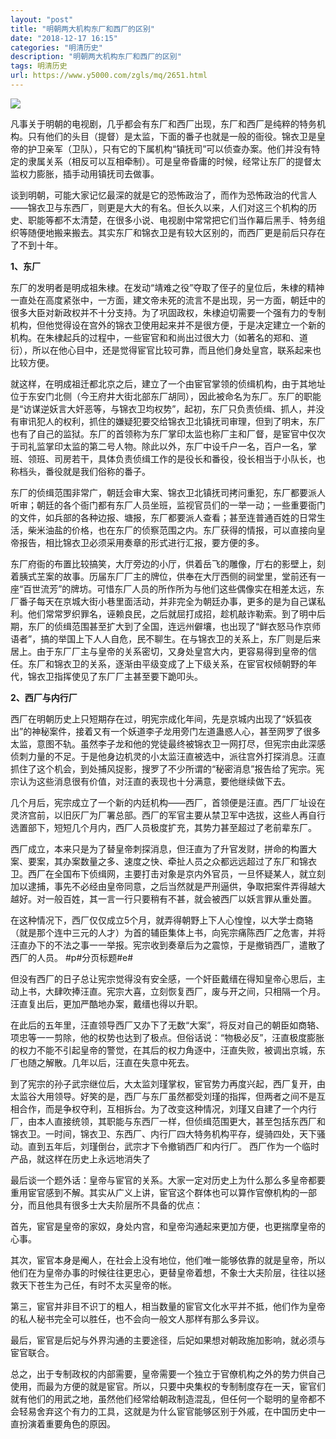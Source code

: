 ```yaml
---
layout: "post"
title: "明朝两大机构东厂和西厂的区别"
date: "2018-12-17 16:15"
categories: "明清历史"
description: "明朝两大机构东厂和西厂的区别"
tags: 明清历史
url: https://www.y5000.com/zgls/mq/2651.html
---
```






![](https://img.y5000.com/uploads/allimg/160514/4-160514212300134.jpg)

凡事关于明朝的电视剧，几乎都会有东厂和西厂出现，东厂和西厂是纯粹的特务机构。只有他们的头目（提督）是太监，下面的番子也就是一般的衙役。锦衣卫是皇帝的护卫亲军（卫队），只有它的下属机构“镇抚司”可以侦查办案。他们并没有特定的隶属关系（相反可以互相牵制）。可是皇帝昏庸的时候，经常让东厂的提督太监权力膨胀，插手动用镇抚司去做事。

谈到明朝，可能大家记忆最深的就是它的恐怖政治了，而作为恐怖政治的代言人——锦衣卫与东西厂，则更是大大的有名。但长久以来，人们对这三个机构的历史、职能等都不太清楚，在很多小说、电视剧中常常把它们当作幕后黑手、特务组织等随便地搬来搬去。其实东厂和锦衣卫是有较大区别的，而西厂更是前后只存在了不到十年。

**1、东厂**

东厂的发明者是明成祖朱棣。在发动“靖难之役”夺取了侄子的皇位后，朱棣的精神一直处在高度紧张中，一方面，建文帝未死的流言不是出现，另一方面，朝廷中的很多大臣对新政权并不十分支持。为了巩固政权，朱棣迫切需要一个强有力的专制机构，但他觉得设在宫外的锦衣卫使用起来并不是很方便，于是决定建立一个新的机构。在朱棣起兵的过程中，一些宦官和和尚出过很大力（如著名的郑和、道衍），所以在他心目中，还是觉得宦官比较可靠，而且他们身处皇宫，联系起来也比较方便。

就这样，在明成祖迁都北京之后，建立了一个由宦官掌领的侦缉机构，由于其地址位于东安门北侧（今王府井大街北部东厂胡同），因此被命名为东厂。东厂的职能是“访谋逆妖言大奸恶等，与锦衣卫均权势”，起初，东厂只负责侦缉、抓人，并没有审讯犯人的权利，抓住的嫌疑犯要交给锦衣卫北镇抚司审理，但到了明末，东厂也有了自己的监狱。东厂的首领称为东厂掌印太监也称厂主和厂督，是宦官中仅次于司礼监掌印太监的第二号人物。除此以外，东厂中设千户一名，百户一名，掌班、领班、司房若干，具体负责侦缉工作的是役长和番役，役长相当于小队长，也称档头，番役就是我们俗称的番子。

东厂的侦缉范围非常广，朝廷会审大案、锦衣卫北镇抚司拷问重犯，东厂都要派人听审；朝廷的各个衙门都有东厂人员坐班，监视官员们的一举一动；一些重要衙门的文件，如兵部的各种边报、塘报，东厂都要派人查看；甚至连普通百姓的日常生活，柴米油盐的价格，也在东厂的侦察范围之内。东厂获得的情报，可以直接向皇帝报告，相比锦衣卫必须采用奏章的形式进行汇报，要方便的多。

东厂府衙的布置比较搞笑，大厅旁边的小厅，供着岳飞的雕像，厅右的影壁上，刻着胰式芏案的故事。历届东厂厂主的牌位，供奉在大厅西侧的祠堂里，堂前还有一座“百世流芳”的牌坊。可惜东厂人员的所作所为与他们这些偶像实在相差太远，东厂番子每天在京城大街小巷里面活动，并非完全为朝廷办事，更多的是为自己谋私利。他们常常罗织罪名，诬赖良民，之后就屈打成招，趁机敲诈勒索。到了明中后期，东厂的侦缉范围甚至扩大到了全国，连远州僻壤，也出现了“鲜衣怒马作京师语者”，搞的举国上下人人自危，民不聊生。在与锦衣卫的关系上，东厂则是后来居上。由于东厂厂主与皇帝的关系密切，又身处皇宫大内，更容易得到皇帝的信任。东厂和锦衣卫的关系，逐渐由平级变成了上下级关系，在宦官权倾朝野的年代，锦衣卫指挥使见了东厂厂主甚至要下跪叩头。

**2、西厂与内行厂**

西厂在明朝历史上只短期存在过，明宪宗成化年间，先是京城内出现了“妖狐夜出”的神秘案件，接着又有一个妖道李子龙用旁门左道蛊惑人心，甚至网罗了很多太监，意图不轨。虽然李子龙和他的党徒最终被锦衣卫一网打尽，但宪宗由此深感侦刺力量的不足。于是他身边机灵的小太监汪直被选中，派往宫外打探消息。汪直抓住了这个机会，到处捕风捉影，搜罗了不少所谓的“秘密消息”报告给了宪宗。宪宗认为这些消息很有价值，对汪直的表现也十分满意，要他继续做下去。

几个月后，宪宗成立了一个新的内廷机构——西厂，首领便是汪直。西厂厂址设在灵济宫前，以旧灰厂为厂署总部。西厂的军官主要从禁卫军中选拔，这些人再自行选置部下，短短几个月内，西厂人员极度扩充，其势力甚至超过了老前辈东厂。

西厂成立，本来只是为了替皇帝刺探消息，但汪直为了升官发财，拼命的构置大案、要案，其办案数量之多、速度之快、牵扯人员之众都远远超过了东厂和锦衣卫。西厂在全国布下侦缉网，主要打击对象是京内外官员，一旦怀疑某人，就立刻加以逮捕，事先不必经由皇帝同意，之后当然就是严刑逼供，争取把案件弄得越大越好。对一般百姓，其一言一行只要稍有不甚，就会被西厂以妖言罪从重处置。

在这种情况下，西厂仅仅成立5个月，就弄得朝野上下人心惶惶，以大学士商辂（就是那个连中三元的人才）为首的辅臣集体上书，向宪宗痛陈西厂之危害，并将汪直办下的不法之事一一举报。宪宗收到奏章后为之震惊，于是撤销西厂，遣散了西厂的人员。
#p#分页标题#e#

但没有西厂的日子总让宪宗觉得没有安全感，一个奸臣戴缙在得知皇帝心思后，主动上书，大肆吹捧汪直。宪宗大喜，立刻恢复西厂，废与开之间，只相隔一个月。汪直复出后，更加严酷地办案，戴缙也得以升职。

在此后的五年里，汪直领导西厂又办下了无数“大案”，将反对自己的朝臣如商辂、项忠等一一剪除，他的权势也达到了极点。但俗话说：“物极必反”，汪直极度膨胀的权力不能不引起皇帝的警觉，在其后的权力角逐中，汪直失败，被调出京城，东厂也随之解散。几年以后，汪直在失意中死去。

到了宪宗的孙子武宗继位后，大太监刘瑾掌权，宦官势力再度兴起，西厂复开，由太监谷大用领导。好笑的是，西厂与东厂虽然都受刘瑾的指挥，但两者之间不是互相合作，而是争权夺利，互相拆台。为了改变这种情况，刘瑾又自建了一个内行厂，由本人直接统领，其职能与东西厂一样，但侦缉范围更大，甚至包括东西厂和锦衣卫。一时间，锦衣卫、东西厂、内行厂四大特务机构平存，缇骑四处，天下骚动。直到五年后，刘瑾倒台，武宗才下令撤销西厂和内行厂。
西厂作为一个临时产品，就这样在历史上永远地消失了

最后谈一个题外话：皇帝与宦官的关系。大家一定对历史上为什么那么多皇帝都要重用宦官感到不解。其实从广义上讲，宦官这个群体也可以算作官僚机构的一部分，而且他具有很多士大夫阶层所不具备的优点：

首先，宦官是皇帝的家奴，身处内宫，和皇帝沟通起来更加方便，也更揣摩皇帝的心事。

其次，宦官本身是阉人，在社会上没有地位，他们唯一能够依靠的就是皇帝，所以他们在为皇帝办事的时候往往更忠心，更替皇帝着想，不象士大夫阶层，往往以拯救天下苍生为己任，有时不太买皇帝的帐。

第三，宦官并非目不识丁的粗人，相当数量的宦官文化水平并不抵，他们作为皇帝的私人秘书完全可以胜任，也不会向一般文人那样有那么多异议。

最后，宦官是后妃与外界沟通的主要途径，后妃如果想对朝政施加影响，就必须与宦官联合。

总之，出于专制政权的内部需要，皇帝需要一个独立于官僚机构之外的势力供自己使用，而最为方便的就是宦官。所以，只要中央集权的专制制度存在一天，宦官们就有他们的用武之地，虽然他们经常给朝政制造混乱，但任何一个聪明的皇帝都不会轻易舍弃这个有力的工具，这就是为什么宦官能够区别于外戚，在中国历史中一直扮演着重要角色的原因。
